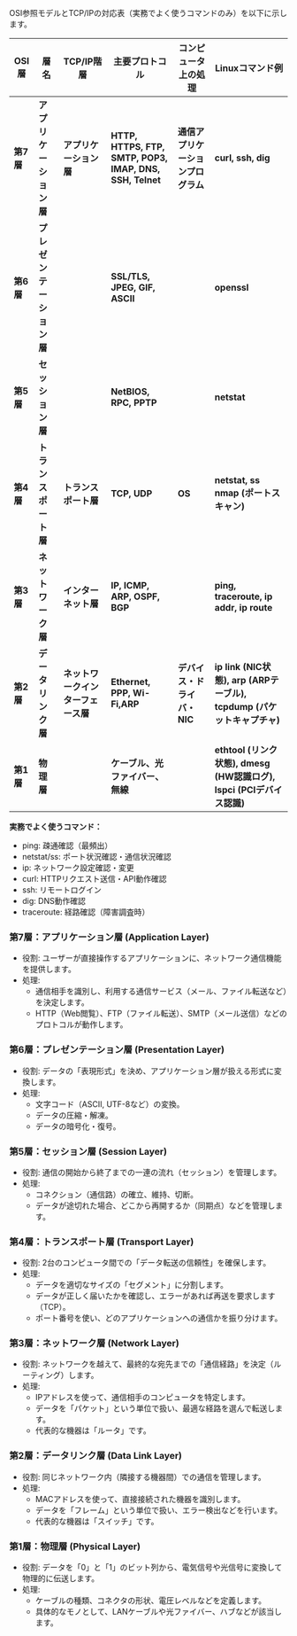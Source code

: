 OSI参照モデルとTCP/IPの対応表（実務でよく使うコマンドのみ）を以下に示します。

| OSI層 | 層名 | TCP/IP階層 | 主要プロトコル | コンピュータ上の処理 | Linuxコマンド例 |
| ----- | ----- | ----- | ----- | ----- | ----- |
| **第7層** | **アプリケーション層** | **アプリケーション層**  | **HTTP, HTTPS, FTP, SMTP, POP3, IMAP, DNS, SSH, Telnet** | **通信アプリケーションプログラム** | **curl, ssh, dig** |
| **第6層** | **プレゼンテーション層** |  | **SSL/TLS, JPEG, GIF, ASCII** |  | **openssl** |
| **第5層** | **セッション層** |  | **NetBIOS, RPC, PPTP** |  | **netstat** |
| **第4層** | **トランスポート層** | **トランスポート層** | **TCP, UDP** | **OS**  | **netstat, ss nmap (ポートスキャン)** |
| **第3層** | **ネットワーク層** | **インターネット層** | **IP, ICMP, ARP, OSPF, BGP** |  | **ping, traceroute,  ip addr, ip route** |
| **第2層** | **データリンク層** | **ネットワークインターフェース層**  | **Ethernet, PPP, Wi-Fi,ARP** | **デバイス・ドライバ・NIC** | **ip link (NIC状態), arp (ARPテーブル), tcpdump (パケットキャプチャ)** |
| **第1層** | **物理層** |  | **ケーブル、光ファイバー、無線** |  | **ethtool (リンク状態), dmesg (HW認識ログ), lspci (PCIデバイス認識)** |

**実務でよく使うコマンド：**

* ping: 疎通確認（最頻出）  
* netstat/ss: ポート状況確認・通信状況確認  
* ip: ネットワーク設定確認・変更  
* curl: HTTPリクエスト送信・API動作確認  
* ssh: リモートログイン  
* dig: DNS動作確認  
* traceroute: 経路確認（障害調査時）

### **第7層：アプリケーション層 (Application Layer)**

* 役割: ユーザーが直接操作するアプリケーションに、ネットワーク通信機能を提供します。  
* 処理:  
  * 通信相手を識別し、利用する通信サービス（メール、ファイル転送など）を決定します。  
  * HTTP（Web閲覧）、FTP（ファイル転送）、SMTP（メール送信）などのプロトコルが動作します。

### **第6層：プレゼンテーション層 (Presentation Layer)**

* 役割: データの「表現形式」を決め、アプリケーション層が扱える形式に変換します。  
* 処理:  
  * 文字コード（ASCII, UTF-8など）の変換。  
  * データの圧縮・解凍。  
  * データの暗号化・復号。

### **第5層：セッション層 (Session Layer)**

* 役割: 通信の開始から終了までの一連の流れ（セッション）を管理します。  
* 処理:  
  * コネクション（通信路）の確立、維持、切断。  
  * データが途切れた場合、どこから再開するか（同期点）などを管理します。

### **第4層：トランスポート層 (Transport Layer)**

* 役割: 2台のコンピュータ間での「データ転送の信頼性」を確保します。  
* 処理:  
  * データを適切なサイズの「セグメント」に分割します。  
  * データが正しく届いたかを確認し、エラーがあれば再送を要求します（TCP）。  
  * ポート番号を使い、どのアプリケーションへの通信かを振り分けます。

### **第3層：ネットワーク層 (Network Layer)**

* 役割: ネットワークを越えて、最終的な宛先までの「通信経路」を決定（ルーティング）します。  
* 処理:  
  * IPアドレスを使って、通信相手のコンピュータを特定します。  
  * データを「パケット」という単位で扱い、最適な経路を選んで転送します。  
  * 代表的な機器は「ルータ」です。

### **第2層：データリンク層 (Data Link Layer)**

* 役割: 同じネットワーク内（隣接する機器間）での通信を管理します。  
* 処理:  
  * MACアドレスを使って、直接接続された機器を識別します。  
  * データを「フレーム」という単位で扱い、エラー検出などを行います。  
  * 代表的な機器は「スイッチ」です。

### **第1層：物理層 (Physical Layer)**

* 役割: データを「0」と「1」のビット列から、電気信号や光信号に変換して物理的に伝送します。  
* 処理:  
  * ケーブルの種類、コネクタの形状、電圧レベルなどを定義します。  
  * 具体的なモノとして、LANケーブルや光ファイバー、ハブなどが該当します。
